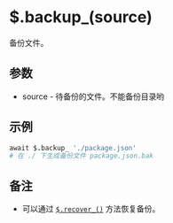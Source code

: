 # $.backup_(source)

备份文件。

## 参数

- source - 待备份的文件。不能备份目录哟

## 示例

```coffeescript
await $.backup_ './package.json'
# 在 ./ 下生成备份文件 package.json.bak
```

## 备注

- 可以通过 [`$.recover_()`](recover_.md) 方法恢复备份。
